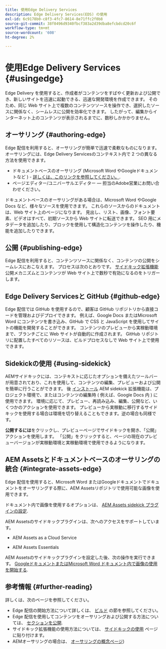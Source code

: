 ```yaml
---
title: 使用Edge Delivery Services
description: Edge Delivery Services(EDS) の使用
exl-id: 6c9178b0-c8f3-4fc7-8614-8e71ffc2f0b8
source-git-commit: 38f0496d9340fbcf383a2d39dba8efcbdcd20c6f
workflow-type: tm+mt
source-wordcount: '608'
ht-degree: 2%

---
```


# 使用Edge Delivery Services {#usingedge}

Edge Delivery を使用すると、作成者がコンテンツをすばやく更新および公開でき、新しいサイトを迅速に起動できる、迅速な開発環境を作成できます。 そのため、同じ Web サイト上で複数のコンテンツソースを操作でき、選択したソースに関係なく、シームレスに公開を効率化できます。 したがって、編集からインターネット上のコンテンツが表示されるまでに、数秒しかかかりません。

## オーサリング {#authoring-edge}

Edge 配信を利用すると、オーサリングが簡単で迅速で柔軟なものになります。 オーサリングには、Edge Delivery Servicesのコンテキスト内で 2 つの異なる方法を使用できます。

* ドキュメントベースのオーサリング (Microsoft Word やGoogleドキュメントなど ) - [詳しくは、このリンクを参照してください。](https://www.hlx.live/docs/authoring).
* ページエディター/ユニバーサルエディター — 担当のAdobe営業にお問い合わせください。

ドキュメントベースのオーサリングがある場合は、Microsoft Word やGoogle Docs など、様々なソースを使用できます。 これらのソースからのドキュメントは、Web サイト上のページになります。 見出し、リスト、画像、フォント要素、ビデオはすべて、初期ソースから Web サイトに転送できます。 SEO 用にメタデータを追加したり、ブロックを使用して構造化コンテンツを操作したり、機能を追加したりできます。

## 公開 {#publishing-edge}

Edge 配信を利用すると、コンテンツソースに関係なく、コンテンツの公開をシームレスにおこなえます。 プロセスは次のとおりです。 [サイドキック拡張機能](#using-sidekick) 公開メカニズムとコンテンツが Web サイト上で数秒で有効になるのをトリガーします。

## Edge Delivery Servicesと GitHub {#github-edge}

Edge 配信では GitHub を使用するので、顧客は GitHub リポジトリから直接コードを管理およびデプロイできます。 例えば、Google Docs またはMicrosoft Word にコンテンツを書き込み、GitHub で CSS と JavaScript を使用してサイトの機能を開発することができます。 コンテンツのプレビューから実稼動環境まで、ブランチごとに Web サイトが自動的に作成されます。 GitHub リポジトリに配置したすべてのリソースは、ビルドプロセスなしで Web サイト上で使用できます。

## Sidekickの使用 {#using-sidekick}

AEMサイドキックには、コンテキストに応じたオプションを備えたツールバーが用意されており、これを使用して、コンテンツの編集、プレビューおよび公開を簡単に行うことができます。 後 [インストール](https://www.hlx.live/docs/sidekick-extension) AEM sidekick 拡張機能は、プロジェクト環境で、またはコンテンツの編集時 ( 例えば、Google Docs 内 ) に使用できます。 環境に応じて、プレビュー、再読み込み、編集、公開など、いくつかのアクションを使用できます。 プレビューから実稼動に移行するサイドキックを使用する場合は環境を切り替えることもできます。逆の場合も同様です。

**公開するには**&#x200B;をクリックし、プレビューページでサイドキックを開き、「公開」アクションを使用します。 「公開」をクリックすると、ページの現在のプレビューバージョンが実稼動環境と実稼動環境で使用できるようになります。

## AEM Assetsとドキュメントベースのオーサリングの統合 {#integrate-assets-edge}

Edge 配信を使用すると、Microsoft Word またはGoogleドキュメントでドキュメントをオーサリングする際に、AEM Assetsリポジトリで使用可能な画像を使用できます。

ドキュメント内で画像を使用するオプションは、 [AEM Assets sidekick プラグインの設定](https://www.hlx.live/developer/configuring-aem-assets-sidekick-plugin).

AEM Assetsのサイドキックプラグインは、次へのアクセスをサポートしています。

* AEM Assets as a Cloud Service

* AEM Assets Essentials

AEM Assetsのサイドキックプラグインを設定した後、次の操作を実行できます。 [GoogleドキュメントまたはMicrosoft Word ドキュメント内で画像の使用を開始する](https://www.hlx.live/docs/aem-assets-sidekick-plugin).

## 参考情報 {#further-reading}

詳しくは、次のページを参照してください。

* Edge 配信の開始方法について詳しくは、 [ビルド](https://www.hlx.live/docs/#build) の節を参照してください。
* Edge 配信を使用してコンテンツをオーサリングおよび公開する方法については、 [セクションを公開](https://www.hlx.live/docs/authoring).
* サイドキック拡張機能の使用方法については、 [サイドキックの使用](https://www.hlx.live/docs/sidekick) ページに貼り付けます。
* AEMオーサリングの場合は、 [オーサリングの概念ページ](/help/sites-authoring/author.md))
